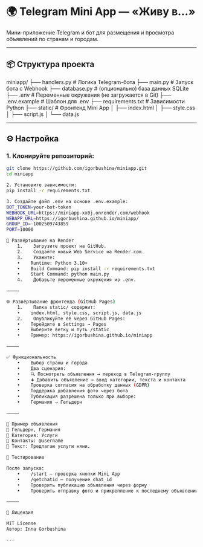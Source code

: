 # 🌍 Telegram Mini App — «Живу в…»

Мини-приложение Telegram и бот для размещения и просмотра объявлений по странам и городам.

---

## 📦 Структура проекта

miniapp/
├── handlers.py         # Логика Telegram-бота
├── main.py             # Запуск бота с Webhook
├── database.py         # (опционально) база данных SQLite
├── .env                # Переменные окружения (не загружается в Git)
├── .env.example        # Шаблон для .env
├── requirements.txt    # Зависимости Python
├── static/             # Фронтенд Mini App
│   ├── index.html
│   ├── style.css
│   ├── script.js
│   └── data.js

---

## ⚙️ Настройка

### 1. Клонируйте репозиторий:

```bash
git clone https://github.com/igorbushina/miniapp.git
cd miniapp

2. Установите зависимости:
pip install -r requirements.txt

3. Создайте файл .env на основе .env.example:
BOT_TOKEN=your-bot-token
WEBHOOK_URL=https://miniapp-xx0j.onrender.com/webhook
WEBAPP_URL=https://igorbushina.github.io/miniapp/
GROUP_ID=-1002509743859
PORT=10000

🚀 Развёртывание на Render
    1.    Загрузите проект на GitHub.
    2.    Создайте новый Web Service на Render.com.
    3.    Укажите:
    •    Runtime: Python 3.10+
    •    Build Command: pip install -r requirements.txt
    •    Start Command: python main.py
    4.    Добавьте переменные окружения из .env.

⸻

🌐 Развёртывание фронтенда (GitHub Pages)
    1.    Папка static/ содержит:
    •    index.html, style.css, script.js, data.js
    2.    Опубликуйте её через GitHub Pages:
    •    Перейдите в Settings → Pages
    •    Выберите ветку и путь /static
    •    Пример: https://igorbushina.github.io/miniapp

⸻

✅ Функциональность
    •    Выбор страны и города
    •    Два сценария:
    •    🔍 Посмотреть объявления → переход в Telegram-группу
    •    ➕ Добавить объявление → ввод категории, текста и контакта
    •    Проверка согласия на обработку данных (GDPR)
    •    Поддержка добавления фото через бота
    •    Публикация разрешена только при выборе:
    •    Германия → Гельдерн

⸻

📍 Пример объявления
📍 Гельдерн, Германия
📂 Категория: Услуги
👤 Контакты: @username
📝 Текст: Предлагаю услуги няни.

🧪 Тестирование

После запуска:
    •    /start — проверка кнопки Mini App
    •    /getchatid — получение chat_id
    •    Проверить публикацию объявления через форму
    •    Проверить отправку фото и прикрепление к последнему объявлению

⸻

📄 Лицензия

MIT License
Автор: Inna Gorbushina

---


